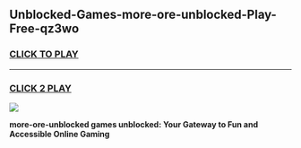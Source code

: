 
## Unblocked-Games-more-ore-unblocked-Play-Free-qz3wo
<h3>
<a href="https://premium76.site?title=more-ore-unblocked&ref=18A1">CLICK TO PLAY</a></h3>
<hr>

<h3>
<a href="https://premium76.site?title=more-ore-unblocked&ref=18A1">CLICK 2 PLAY</a>
  
</h3>

<a href="https://premium76.site?title=more-ore-unblocked&ref=18A1"><img src="https://clearcache.store/games.png"></a>


**more-ore-unblocked games unblocked: Your Gateway to Fun and Accessible Online Gaming**
